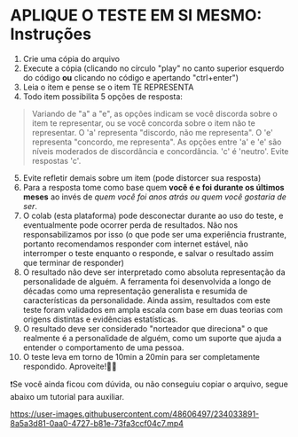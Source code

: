 # APLIQUE O TESTE EM SI MESMO: Instruções
1. Crie uma cópia do arquivo
2. Execute a cópia (clicando no círculo "play" no canto superior esquerdo do código **ou** clicando no código e apertando "ctrl+enter")
3. Leia o item e pense se o item TE REPRESENTA
4. Todo item possibilita 5 opções de resposta:
> Variando de "a" a "e", as opções indicam se você discorda sobre o item te representar, ou se você concorda sobre o item não te representar.
> O 'a' representa "discordo, não me representa".
> O 'e' representa "concordo, me representa".
> As opções entre 'a' e 'e' são níveis moderados de discordância e concordância. 'c' é 'neutro'. Evite respostas 'c'.
5. Evite refletir demais sobre um item (pode distorcer sua resposta)
7. Para a resposta tome como base quem **você é e foi durante os últimos meses** ao invés de *quem você foi anos atrás ou quem você gostaria de ser*.
8. O colab (esta plataforma) pode desconectar durante ao uso do teste, e eventualmente pode ocorrer perda de resultados. Não nos responsabilizamos por isso (o que pode ser uma experiência frustrante, portanto recomendamos responder com internet estável, não interromper o teste enquanto o responde, e salvar o resultado assim que terminar de responder)
9. O resultado não deve ser interpretado como absoluta representação da personalidade de alguém. A ferramenta foi desenvolvida a longo de décadas como uma representação generalista e resumida de características da personalidade. Ainda assim, resultados com este teste foram validados em ampla escala com base em duas teorias com origens distintas e evidências estatísticas.
10. O resultado deve ser considerado "norteador que direciona" o que realmente é a personalidade de alguém, como um suporte que ajuda a entender o comportamento de uma pessoa.
11. O teste leva em torno de 10min a 20min para ser completamente respondido. Aproveite!📝😎

❗️Se você ainda ficou com dúvida, ou não conseguiu copiar o arquivo, segue abaixo um tutorial para auxiliar. 

https://user-images.githubusercontent.com/48606497/234033891-8a5a3d81-0aa0-4727-b81e-73fa3ccf04c7.mp4
